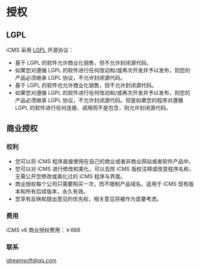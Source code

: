 #	授权

##	LGPL

iCMS 采用 [LGPL](http://www.gnu.org/licenses/lgpl-2.1.html) 开源协议：

*	基于 LGPL 的软件允许商业化销售，但不允许封闭源代码。
*	如果您对遵循 LGPL 的软件进行任何改动和/或再次开发并予以发布，则您的产品必须继承 LGPL 协议，不允许封闭源代码。
*	基于 LGPL 的软件也允许商业化销售，但不允许封闭源代码。
*	如果您对遵循 LGPL 的软件进行任何改动和/或再次开发并予以发布，则您的产品必须继承 LGPL 协议，不允许封闭源代码。但是如果您的程序对遵循 LGPL 的软件进行任何连接、调用而不是包含，则允许封闭源代码。

##	商业授权

### 权利

*	您可以将 iCMS 程序直接使用在自己的商业或者非商业网站或者软件产品中。
*	您可以对 iCMS 进行修改和美化，可以去除 iCMS 版权注释或改变程序名称，无需公开您修改或美化过的 iCMS 程序与界面。
*	商业授权每个公司只需要购买一次，而不限制产品域名。适用于 iCMS 现有版本和所有后续版本，永久有效。
*	您享有反映和提出意见的优先权，相关意见将被作为首要考虑。

###	费用

iCMS v6 商业授权费用：￥666

###	联系

<idreamsoft@qq.com>

